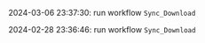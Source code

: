 2024-03-06 23:37:30: run workflow `Sync_Download` 

2024-02-28 23:36:46: run workflow `Sync_Download` 



